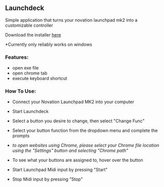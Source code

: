 ## Launchdeck

Simple application that turns your novation launchpad mk2 into a customizable controller

Download the installer [here](https://drive.google.com/uc?export=download&id=1ZasVEN4IRxVe2FsT47Qm4KTWMrBAGZsJ)

*Currently only reliably works on windows

### Features:
- open exe file
- open chrome tab
- execute keyboard shortcut

### How To Use:
- Connect your Novation Launchpad MK2 into your computer
- Start Launchdeck
- Select a button you desire to change, then select "Change Func"
- Select your button function from the dropdown menu and complete the prompts

- *to open websites using Chrome, please select your Chrome file location using the "Settings" button and selecting "Chrome path"*

- To see what your buttons are assigned to, hover over the button

- Start Launchpad Midi input by pressing "Start"
- Stop Midi input by pressing "Stop"

